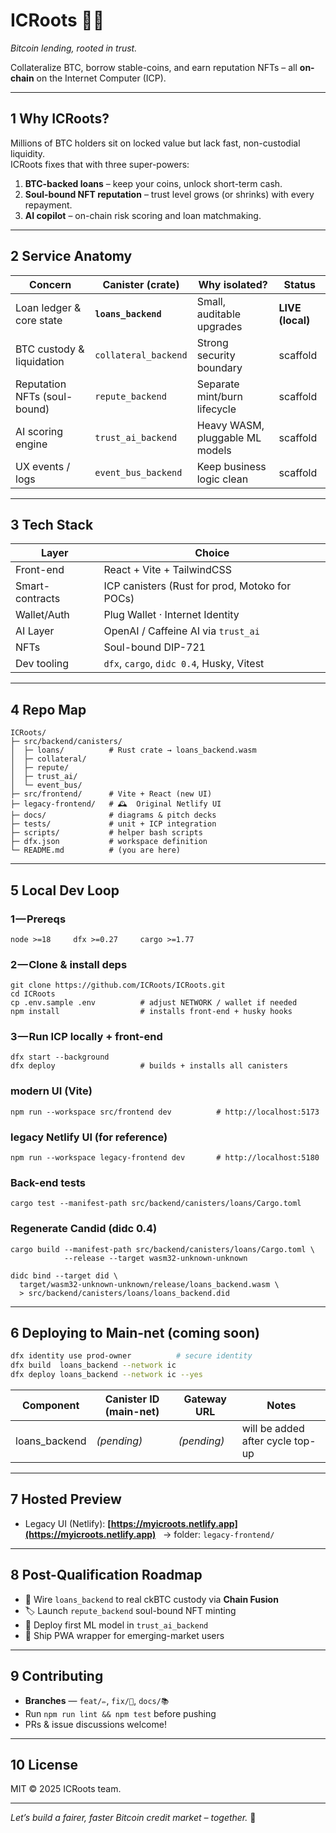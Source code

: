 # ICRoots 🌳🔗

_Bitcoin lending, rooted in trust._

Collateralize BTC, borrow stable-coins, and earn reputation NFTs – all **on-chain** on the Internet Computer (ICP).

---

## 1 Why ICRoots?

Millions of BTC holders sit on locked value but lack fast, non-custodial liquidity.  
ICRoots fixes that with three super-powers:

1. **BTC-backed loans** – keep your coins, unlock short-term cash.
2. **Soul-bound NFT reputation** – trust level grows (or shrinks) with every repayment.
3. **AI copilot** – on-chain risk scoring and loan matchmaking.

---

## 2 Service Anatomy

| Concern                      | Canister (crate)     | Why isolated?                   | Status           |
| ---------------------------- | -------------------- | ------------------------------- | ---------------- |
| Loan ledger & core state     | **`loans_backend`**  | Small, auditable upgrades       | **LIVE (local)** |
| BTC custody & liquidation    | `collateral_backend` | Strong security boundary        | scaffold         |
| Reputation NFTs (soul-bound) | `repute_backend`     | Separate mint/burn lifecycle    | scaffold         |
| AI scoring engine            | `trust_ai_backend`   | Heavy WASM, pluggable ML models | scaffold         |
| UX events / logs             | `event_bus_backend`  | Keep business logic clean       | scaffold         |

---

## 3 Tech Stack

| Layer           | Choice                                         |
| --------------- | ---------------------------------------------- |
| Front-end       | React + Vite + TailwindCSS                     |
| Smart-contracts | ICP canisters (Rust for prod, Motoko for POCs) |
| Wallet/Auth     | Plug Wallet · Internet Identity                |
| AI Layer        | OpenAI / Caffeine AI via `trust_ai`            |
| NFTs            | Soul-bound DIP-721                             |
| Dev tooling     | `dfx`, `cargo`, `didc 0.4`, Husky, Vitest      |

---

## 4 Repo Map

```
ICRoots/
├─ src/backend/canisters/
│  ├─ loans/          # Rust crate → loans_backend.wasm
│  ├─ collateral/
│  ├─ repute/
│  ├─ trust_ai/
│  └─ event_bus/
├─ src/frontend/      # Vite + React (new UI)
├─ legacy-frontend/   # 🕰  Original Netlify UI
├─ docs/              # diagrams & pitch decks
├─ tests/             # unit + ICP integration
├─ scripts/           # helper bash scripts
├─ dfx.json           # workspace definition
└─ README.md          # (you are here)
```

---

## 5 Local Dev Loop

### 1 — Prereqs

```
node >=18     dfx >=0.27     cargo >=1.77
```

### 2 — Clone & install deps

```
git clone https://github.com/ICRoots/ICRoots.git
cd ICRoots
cp .env.sample .env          # adjust NETWORK / wallet if needed
npm install                  # installs front-end + husky hooks
```

### 3 — Run ICP locally + front-end

```
dfx start --background
dfx deploy                   # builds + installs all canisters
```

### modern UI (Vite)

```
npm run --workspace src/frontend dev          # http://localhost:5173
```

### legacy Netlify UI (for reference)

```
npm run --workspace legacy-frontend dev       # http://localhost:5180
```

### Back-end tests

```
cargo test --manifest-path src/backend/canisters/loans/Cargo.toml
```

### Regenerate Candid (didc 0.4)

```
cargo build --manifest-path src/backend/canisters/loans/Cargo.toml \
            --release --target wasm32-unknown-unknown

didc bind --target did \
  target/wasm32-unknown-unknown/release/loans_backend.wasm \
  > src/backend/canisters/loans/loans_backend.did
```

---

## 6 Deploying to Main-net (coming soon)

```bash
dfx identity use prod-owner          # secure identity
dfx build  loans_backend --network ic
dfx deploy loans_backend --network ic --yes
```

| Component     | Canister ID (main-net) | Gateway URL | Notes                            |
| ------------- | ---------------------- | ----------- | -------------------------------- |
| loans_backend | _(pending)_            | _(pending)_ | will be added after cycle top-up |

---

## 7 Hosted Preview

- Legacy UI (Netlify): **[https://myicroots.netlify.app](https://myicroots.netlify.app)**
    → folder: `legacy-frontend/`

---

## 8 Post-Qualification Roadmap

- 🔄 Wire `loans_backend` to real ckBTC custody via **Chain Fusion**
- 🏷️ Launch `repute_backend` soul-bound NFT minting
- 🤖 Deploy first ML model in `trust_ai_backend`
- 📱 Ship PWA wrapper for emerging-market users

---

## 9 Contributing

- **Branches** — `feat/✏️`, `fix/🐛`, `docs/📚`
- Run `npm run lint && npm test` before pushing
- PRs & issue discussions welcome!

---

## 10 License

MIT © 2025 ICRoots team.

---

_Let’s build a fairer, faster Bitcoin credit market – together._ 🚀
